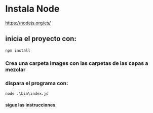 # Instala Node
https://nodejs.org/es/
## inicia el proyecto con:
``` npm install ```

### Crea una carpeta images con las carpetas de las capas a mezclar
### dispara el programa con:
``` node .\bin\index.js ```
#### sigue las instrucciones.
